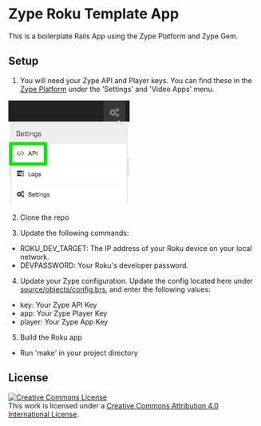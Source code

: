 # Zype Roku Template App

This is a boilerplate Rails App using the Zype Platform and Zype Gem.

## Setup

1. You will need your Zype API and Player keys. You can find these in the [Zype Platform](https://admin.zype.com/) under the 'Settings' and 'Video Apps' menu.

![Alt text](screenshots/settings.png)

2. Clone the repo

3. Update the following commands:

  * ROKU_DEV_TARGET: The IP address of your Roku device on your local network.
  * DEVPASSWORD: Your Roku's developer password.

4. Update your Zype configuration. Update the config located here under [source/objects/config.brs](source/objects/config.brs), and enter the following values:

  * key: Your Zype API Key
  * app: Your Zype Player Key
  * player: Your Zype App Key

5. Build the Roku app

  * Run 'make' in your project directory

## License

[![Creative Commons License][image-1]][1]  
This work is licensed under a [Creative Commons Attribution 4.0 International License][1].

[1]:    http://creativecommons.org/licenses/by/4.0/

[image-1]:  https://i.creativecommons.org/l/by/4.0/88x31.png